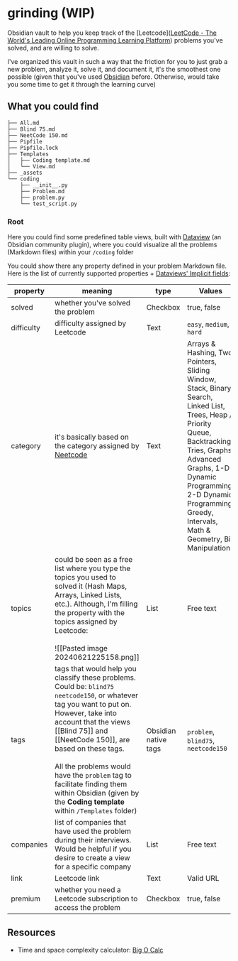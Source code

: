 # grinding (WIP)

Obsidian vault to help you keep track of the [Leetcode]([LeetCode - The World's Leading Online Programming Learning Platform](https://leetcode.com/)) problems you've solved, and are willing to solve.

I've organized this vault in such a way that the friction for you to just grab a new problem, analyze it, solve it, and document it, it's the smoothest one possible (given that you've used [Obsidian]() before. Otherwise, would take you some time to get it through the learning curve)

## What you could find

```shel
├── All.md
├── Blind 75.md
├── NeetCode 150.md
├── Pipfile
├── Pipfile.lock
├── Templates
│   ├── Coding template.md
│   └── View.md
├── _assets
└── coding
	├── __init__.py
    ├── Problem.md
    ├── problem.py
    └── test_script.py
```

### Root

Here you could find some predefined table views, built with [Dataview](https://blacksmithgu.github.io/obsidian-dataview/api/intro/) (an Obsidian community plugin), where you could visualize all the problems (Markdown files) within your `/coding` folder

You could show there any property defined in your problem Markdown file. Here is the list of currently supported properties + [Dataviews' Implicit fields](https://blacksmithgu.github.io/obsidian-dataview/annotation/metadata-pages/#implicit-fields):

| property   | meaning                                                                                                                                                                                                                                                                                                                                                                                      | type                 | Values                                                                                                                                                                                                                                                                |
| ---------- | -------------------------------------------------------------------------------------------------------------------------------------------------------------------------------------------------------------------------------------------------------------------------------------------------------------------------------------------------------------------------------------------- | -------------------- | --------------------------------------------------------------------------------------------------------------------------------------------------------------------------------------------------------------------------------------------------------------------- |
| solved     | whether you've solved the problem                                                                                                                                                                                                                                                                                                                                                            | Checkbox             | true, false                                                                                                                                                                                                                                                           |
| difficulty | difficulty assigned by Leetcode                                                                                                                                                                                                                                                                                                                                                              | Text                 | `easy`, `medium`, `hard`                                                                                                                                                                                                                                              |
| category   | it's basically based on the category assigned by [Neetcode](https://neetcode.io/practice)                                                                                                                                                                                                                                                                                                    | Text                 | Arrays & Hashing, Two Pointers, Sliding Window, Stack, Binary Search, Linked List, Trees, Heap / Priority Queue, Backtracking, Tries, Graphs, Advanced Graphs, 1-D Dynamic Programming, 2-D Dynamic Programming, Greedy, Intervals, Math & Geometry, Bit Manipulation |
| topics     | could be seen as a free list where you type the topics you used to solved it (Hash Maps, Arrays, Linked Lists, etc.). Although, I'm filling the property with the topics assigned by Leetcode:<br><br>![[Pasted image 20240621225158.png]]                                                                                                                                                   | List                 | Free text                                                                                                                                                                                                                                                             |
| tags       | tags that would help you classify these problems. Could be: `blind75` `neetcode150`, or whatever tag you want to put on. However, take into account that the views [[Blind 75]] and [[NeetCode 150]], are based on these tags.<br><br>All the problems would have the `problem` tag to facilitate finding them within Obsidian (given by the **Coding template** within `/Templates` folder) | Obsidian native tags | `problem`, `blind75`, `neetcode150`                                                                                                                                                                                                                                   |
| companies  | list of companies that have used the problem during their interviews. Would be helpful if you desire to create a view for a specific company                                                                                                                                                                                                                                                 | List                 | Free text                                                                                                                                                                                                                                                             |
| link       | Leetcode link                                                                                                                                                                                                                                                                                                                                                                                | Text                 | Valid URL                                                                                                                                                                                                                                                             |
| premium    | whether you need a Leetcode subscription to access the problem                                                                                                                                                                                                                                                                                                                               | Checkbox             | true, false                                                                                                                                                                                                                                                           |

## Resources

- Time and space complexity calculator: [Big O Calc](https://www.bigocalc.com/)